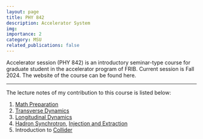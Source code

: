 ```yaml
---
layout: page
title: PHY 842
description: Accelerator System
img: 
importance: 2
category: MSU
related_publications: false
---
```


Accelerator session (PHY 842) is an introductory seminar-type course for graduate student in the accelerator program of FRIB.  Current session is Fall 2024.  The website of the course can be found here.

---

The lecture notes of my contribution to this course is listed below:

1. [Math Preparation](https://people.nscl.msu.edu/~haoy/teaching/fundamental_AP/math_prep/math_prep.html)
2. [Transverse Dynamics](https://people.nscl.msu.edu/~haoy/teaching/fundamental_AP/transverse_dynamics/transverse_dynamics.html)
3. [Longitudinal Dynamics](https://people.nscl.msu.edu/~haoy/teaching/fundamental_AP/longitudinal_dynamics/longitudinal_dynamics.html)
4. [Hadron Synchrotron](https://people.nscl.msu.edu/~haoy/teaching/fundamental_AP/synchrotron/Synchrotron.pdf), [Injection and Extraction](https://people.nscl.msu.edu/~haoy/teaching/fundamental_AP/synchrotron/Synchrotron_Injection_and_Extraction.html)
5. Introduction to [Collider](https://people.nscl.msu.edu/~haoy/teaching/fundamental_AP/collider/collider.pdf)


